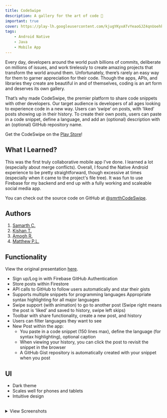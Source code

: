 ```yaml
---
title: CodeSwipe
description: A gallery for the art of code 💞
important: true
cover: https://play-lh.googleusercontent.com/kjugYKyxATvYeaoGJZ4qnUoehkFT6Le72_YQ6CUXqRt9pvzMjmDy_mM0fPMNrKO-ZI4=w720-h310-rw
tags:
    - Android Native
    - Java
    - Mobile App
---
```


Every day, developers around the world push billions of commits, deliberate on millions of issues, and work tirelessly to create amazing projects that transform the world around them. Unfortunately, there’s rarely an easy way for them to garner appreciation for their code. Though the apps, APIs, and libraries they create are beautiful in and of themselves, coding is an art form and deserves its own gallery.

That’s why made CodeSwipe, the premier platform to share code snippets with other developers. Our target audience is developers of all ages looking to experience code in a new way. Users can ‘swipe’ on posts, with ‘liked’ posts showing up in their history. To create their own posts, users can paste in a code snippet, define a language, and add an (optional) description with an (optional) GitHub repository name.

Get the CodeSwipe on the [Play Store](https://play.google.com/store/apps/details?id=dev.smrth.www.codeswipe)!


## What I Learned?
This was the first truly collaborative mobile app I've done. I learned a lot (especially about merge conflicts). Overall, I found the Native Android experience to be pretty straightforward, though excessive at times (especially when it came to the project's file tree). It was fun to use Firebase for my backend and end up with a fully working and scaleable social media app.

You can check out the source code on GitHub at [@smrthCodeSwipe](https://github.com/http-samc/CodeSwipe).

## Authors
1. [Samarth C.](https://github.com/http-samc)
2. [Kishan T.](https://github.com/KishanTeeka)
3. [Amogh R.](https://github.com/booghaa)
4. [Matthew P.L.](https://github.com/bilbaothanos6)

## Functionality
View the original presentation [here](https://docs.google.com/presentation/d/1hbRp2vDYWBegtlSsMT9lSRWWYzY8sU5DWmXpRK2TjsQ/edit?usp=sharing).
- Sign up/Log in with Firebase GitHub Authentication
- Store posts within Firestore
- API calls to GitHub to follow users automatically and star their gists
- Supports multiple snippets for programming languages Appropriate syntax highlighting for all major languages
- Swipe support (with animation) to go to another post (Swipe right means the post is ‘liked’ and saved to history, swipe left skips)
- Toolbar with share functionality, create a new post, and history
- Users can filter languages they want to see
- New Post within the app:
    - You paste in a code snippet (150 lines max), define the language (for syntax highlighting), optional caption
    - When viewing your history, you can click the post to revisit the snippet in the browser
    - A GitHub Gist repository is automatically created with your snippet when you post

## UI
- Dark theme
- Scales well for phones and tablets
- Intuitive design

<br>

<details>
<summary>View Screenshots</summary>

![CodeSwipe Auth](https://github.com/http-samc/CodeSwipe/blob/main/images/CodeSwipeAuthPhone.png?raw=true)

![CodeSwipe Create](https://github.com/http-samc/CodeSwipe/blob/main/images/CodeSwipeCreate.png?raw=true)

![CodeSwipe Filter](https://github.com/http-samc/CodeSwipe/blob/main/images/CodeSwipeFilter.png?raw=true)

![CodeSwipe Feed](https://github.com/http-samc/CodeSwipe/blob/main/images/CodeSwipeSwipe.png?raw=true)

</details>
<br>